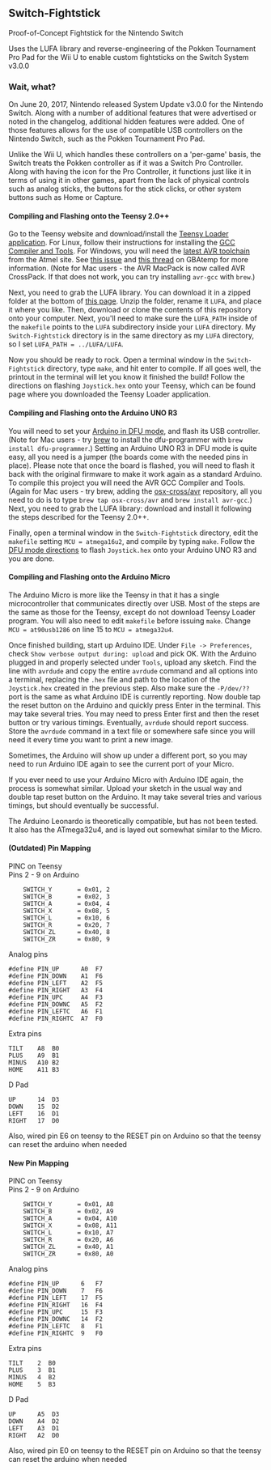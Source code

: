 ## Switch-Fightstick
Proof-of-Concept Fightstick for the Nintendo Switch

Uses the LUFA library and reverse-engineering of the Pokken Tournament Pro Pad for the Wii U to enable custom fightsticks on the Switch System v3.0.0

### Wait, what?
On June 20, 2017, Nintendo released System Update v3.0.0 for the Nintendo Switch. Along with a number of additional features that were advertised or noted in the changelog, additional hidden features were added. One of those features allows for the use of compatible USB controllers on the Nintendo Switch, such as the Pokken Tournament Pro Pad.

Unlike the Wii U, which handles these controllers on a 'per-game' basis, the Switch treats the Pokken controller as if it was a Switch Pro Controller. Along with having the icon for the Pro Controller, it functions just like it in terms of using it in other games, apart from the lack of physical controls such as analog sticks, the buttons for the stick clicks, or other system buttons such as Home or Capture.

#### Compiling and Flashing onto the Teensy 2.0++
Go to the Teensy website and download/install the [Teensy Loader application](https://www.pjrc.com/teensy/loader.html). For Linux, follow their instructions for installing the [GCC Compiler and Tools](https://www.pjrc.com/teensy/gcc.html). For Windows, you will need the [latest AVR toolchain](http://www.atmel.com/tools/atmelavrtoolchainforwindows.aspx) from the Atmel site. See [this issue](https://github.com/LightningStalker/Splatmeme-Printer/issues/10) and [this thread](http://gbatemp.net/threads/how-to-use-shinyquagsires-splatoon-2-post-printer.479497/) on GBAtemp for more information. (Note for Mac users - the AVR MacPack is now called AVR CrossPack. If that does not work, you can try installing `avr-gcc` with `brew`.)

Next, you need to grab the LUFA library. You can download it in a zipped folder at the bottom of [this page](http://www.fourwalledcubicle.com/LUFA.php). Unzip the folder, rename it `LUFA`, and place it where you like. Then, download or clone the contents of this repository onto your computer. Next, you'll need to make sure the `LUFA_PATH` inside of the `makefile` points to the `LUFA` subdirectory inside your `LUFA` directory. My `Switch-Fightstick` directory is in the same directory as my `LUFA` directory, so I set `LUFA_PATH = ../LUFA/LUFA`.

Now you should be ready to rock. Open a terminal window in the `Switch-Fightstick` directory, type `make`, and hit enter to compile. If all goes well, the printout in the terminal will let you know it finished the build! Follow the directions on flashing `Joystick.hex` onto your Teensy, which can be found page where you downloaded the Teensy Loader application.

#### Compiling and Flashing onto the Arduino UNO R3
You will need to set your [Arduino in DFU mode](https://www.arduino.cc/en/Hacking/DFUProgramming8U2), and flash its USB controller. (Note for Mac users - try [brew](https://brew.sh/index_it.html) to install the dfu-programmer with `brew install dfu-programmer`.) Setting an Arduino UNO R3 in DFU mode is quite easy, all you need is a jumper (the boards come with the needed pins in place). Please note that once the board is flashed, you will need to flash it back with the original firmware to make it work again as a standard Arduino. To compile this project you will need the AVR GCC Compiler and Tools. (Again for Mac users - try brew, adding the [osx-cross/avr](osx-cross/avr) repository, all you need to do is to type `brew tap osx-cross/avr` and `brew install avr-gcc`.) Next, you need to grab the LUFA library: download and install it following the steps described for the Teensy 2.0++.

Finally, open a terminal window in the `Switch-Fightstick` directory, edit the `makefile` setting `MCU = atmega16u2`, and compile by typing `make`. Follow the [DFU mode directions](https://www.arduino.cc/en/Hacking/DFUProgramming8U2) to flash `Joystick.hex` onto your Arduino UNO R3 and you are done.

#### Compiling and Flashing onto the Arduino Micro
The Arduino Micro is more like the Teensy in that it has a single microcontroller that communicates directly over USB. Most of the steps are the same as those for the Teensy, except do not download Teensy Loader program. You will also need to edit `makefile` before issuing `make`. Change `MCU = at90usb1286` on line 15 to `MCU = atmega32u4`.

Once finished building, start up Arduino IDE. Under `File -> Preferences`, check `Show verbose output during: upload` and pick OK. With the Arduino plugged in and properly selected under `Tools`, upload any sketch. Find the line with `avrdude` and copy the entire `avrdude` command and all options into a terminal, replacing the `.hex` file and path to the location of the `Joystick.hex` created in the previous step. Also make sure the `-P/dev/??` port is the same as what Arduino IDE is currently reporting. Now double tap the reset button on the Arduino and quickly press Enter in the terminal. This may take several tries. You may need to press Enter first and then the reset button or try various timings. Eventually, `avrdude` should report success. Store the `avrdude` command in a text file or somewhere safe since you will need it every time you want to print a new image.

Sometimes, the Arduino will show up under a different port, so you may need to run Arduino IDE again to see the current port of your Micro.

If you ever need to use your Arduino Micro with Arduino IDE again, the process is somewhat similar. Upload your sketch in the usual way and double tap reset button on the Arduino. It may take several tries and various timings, but should eventually be successful.

The Arduino Leonardo is theoretically compatible, but has not been tested. It also has the ATmega32u4, and is layed out somewhat similar to the Micro.

#### (Outdated) Pin Mapping
PINC on Teensy  
Pins 2 - 9 on Arduino
```
	SWITCH_Y       = 0x01, 2
	SWITCH_B       = 0x02, 3
	SWITCH_A       = 0x04, 4
	SWITCH_X       = 0x08, 5
	SWITCH_L       = 0x10, 6
	SWITCH_R       = 0x20, 7
	SWITCH_ZL      = 0x40, 8
	SWITCH_ZR      = 0x80, 9
```
Analog pins
```
#define PIN_UP      A0  F7
#define PIN_DOWN    A1  F6
#define PIN_LEFT    A2  F5
#define PIN_RIGHT   A3  F4
#define PIN_UPC     A4  F3
#define PIN_DOWNC   A5  F2
#define PIN_LEFTC   A6  F1
#define PIN_RIGHTC  A7  F0
```
Extra pins
```
TILT    A8  B0
PLUS    A9  B1
MINUS   A10 B2
HOME    A11 B3
```
D Pad
```
UP      14  D3
DOWN    15  D2
LEFT    16  D1
RIGHT   17  D0
```
Also, wired pin E6 on teensy to the RESET pin on Arduino so that the teensy can reset the arduino when needed

#### New Pin Mapping
PINC on Teensy  
Pins 2 - 9 on Arduino
```
	SWITCH_Y       = 0x01, A8
	SWITCH_B       = 0x02, A9
	SWITCH_A       = 0x04, A10
	SWITCH_X       = 0x08, A11
	SWITCH_L       = 0x10, A7
	SWITCH_R       = 0x20, A6
	SWITCH_ZL      = 0x40, A1
	SWITCH_ZR      = 0x80, A0
```
Analog pins
```
#define PIN_UP      6   F7
#define PIN_DOWN    7   F6
#define PIN_LEFT    17  F5
#define PIN_RIGHT   16  F4
#define PIN_UPC     15  F3
#define PIN_DOWNC   14  F2
#define PIN_LEFTC   8   F1
#define PIN_RIGHTC  9   F0
```
Extra pins
```
TILT    2  B0
PLUS    3  B1
MINUS   4  B2
HOME    5  B3
```
D Pad
```
UP      A5  D3
DOWN    A4  D2
LEFT    A3  D1
RIGHT   A2  D0
```
Also, wired pin E0 on teensy to the RESET pin on Arduino so that the teensy can reset the arduino when needed
